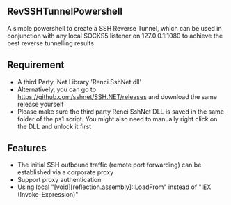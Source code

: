 ## RevSSHTunnelPowershell
A simple powershell to create a SSH Reverse Tunnel, which can be used in conjunction with any local SOCKS5 listener on 127.0.0.1:1080 to achieve the best reverse tunnelling results

## Requirement
- A third Party .Net Library 'Renci.SshNet.dll'
- Alternatively, you can go to https://github.com/sshnet/SSH.NET/releases and download the same release yourself
- Please make sure the third party Renci SshNet DLL is saved in the same folder of the ps1 script. You might also need to manually right click on the DLL and unlock it first

## Features
- The initial SSH outbound traffic (remote port forwarding) can be established via a corporate proxy 
- Support proxy authentication
- Using local "[void][reflection.assembly]::LoadFrom" instead of "IEX (Invoke-Expression)"